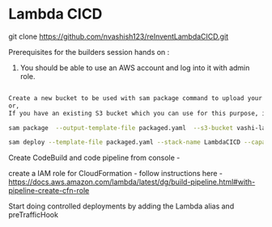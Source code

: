 # Lambda CICD 

git clone https://github.com/nvashish123/reInventLambdaCICD.git

Prerequisites for the builders session hands on :

1. You should be able to use an AWS account and log into it with admin role.


```bash

Create a new bucket to be used with sam package command to upload your lambda deployment package
or,
If you have an existing S3 bucket which you can use for this purpose, in your account, that's fine too

```


```bash
sam package  --output-template-file packaged.yaml  --s3-bucket vashi-lambda-code
```


```bash
sam deploy --template-file packaged.yaml --stack-name LambdaCICD --capabilities CAPABILITY_IAM
```


Create CodeBuild and code pipeline from console - 

create a IAM role for CloudFormation - follow instructions here - https://docs.aws.amazon.com/lambda/latest/dg/build-pipeline.html#with-pipeline-create-cfn-role 

Start doing controlled deployments by adding the Lambda alias and preTrafficHook


